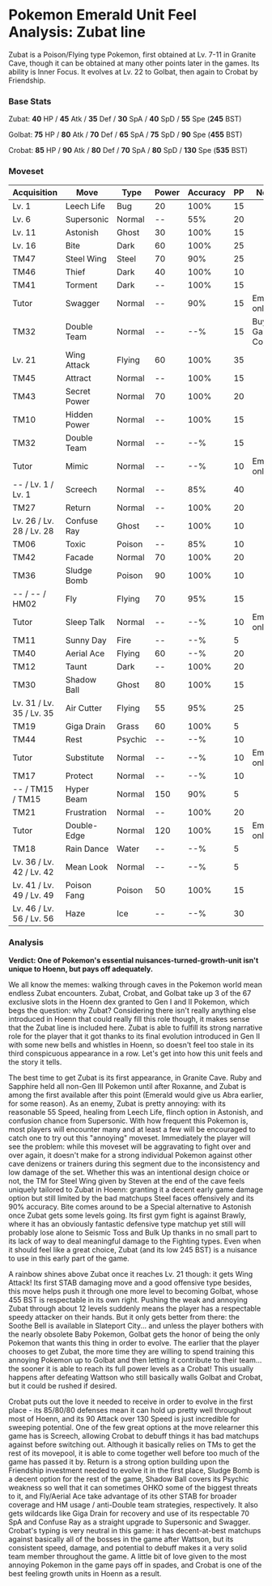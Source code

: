 # Pokemon Emerald Unit Feel Analysis: Zubat line

Zubat is a Poison/Flying type Pokemon, first obtained at Lv. 7-11 in Granite Cave, though it can be obtained at many other points later in the games. Its ability is Inner Focus. It evolves at Lv. 22 to Golbat, then again to Crobat by Friendship.

### Base Stats

Zubat: **40** HP / **45** Atk / **35** Def / **30** SpA / **40** SpD / **55** Spe (**245** BST)

Golbat: **75** HP / **80** Atk / **70** Def / **65** SpA / **75** SpD / **90** Spe (**455** BST)

Crobat: **85** HP / **90** Atk / **80** Def / **70** SpA / **80** SpD / **130** Spe (**535** BST)

### Moveset

| Acquisition              | Move         | Type    | Power | Accuracy | PP | Notes              |
|--------------------------|--------------|---------|-------|----------|----|--------------------|
| Lv. 1                    | Leech Life   | Bug     | 20    | 100%     | 15 |                    |
| Lv. 6                    | Supersonic   | Normal  | --    | 55%      | 20 |                    |
| Lv. 11                   | Astonish     | Ghost   | 30    | 100%     | 15 |                    |
| Lv. 16                   | Bite         | Dark    | 60    | 100%     | 25 |                    |
| TM47                     | Steel Wing   | Steel   | 70    | 90%      | 25 |                    |
| TM46                     | Thief        | Dark    | 40    | 100%     | 10 |                    |
| TM41                     | Torment      | Dark    | --    | 100%     | 15 |                    |
| Tutor                    | Swagger      | Normal  | --    | 90%      | 15 | Emerald only       |
| TM32                     | Double Team  | Normal  | --    | --%      | 15 | Buy at Game Corner |
| Lv. 21                   | Wing Attack  | Flying  | 60    | 100%     | 35 |                    |
| TM45                     | Attract      | Normal  | --    | 100%     | 15 |                    |
| TM43                     | Secret Power | Normal  | 70    | 100%     | 20 |                    |
| TM10                     | Hidden Power | Normal  | --    | 100%     | 15 |                    |
| TM32                     | Double Team  | Normal  | --    | --%      | 15 |                    |
| Tutor                    | Mimic        | Normal  | --    | --%      | 10 | Emerald only       |
| -- / Lv. 1 / Lv. 1       | Screech      | Normal  | --    | 85%      | 40 |                    |
| TM27                     | Return       | Normal  | --    | 100%     | 20 |                    |
| Lv. 26 / Lv. 28 / Lv. 28 | Confuse Ray  | Ghost   | --    | 100%     | 10 |                    |
| TM06                     | Toxic        | Poison  | --    | 85%      | 10 |                    |
| TM42                     | Facade       | Normal  | 70    | 100%     | 20 |                    |
| TM36                     | Sludge Bomb  | Poison  | 90    | 100%     | 10 |                    |
| -- / -- / HM02           | Fly          | Flying  | 70    | 95%      | 15 |                    |
| Tutor                    | Sleep Talk   | Normal  | --    | --%      | 10 | Emerald only       |
| TM11                     | Sunny Day    | Fire    | --    | --%      | 5  |                    |
| TM40                     | Aerial Ace   | Flying  | 60    | --%      | 20 |                    |
| TM12                     | Taunt        | Dark    | --    | 100%     | 20 |                    |
| TM30                     | Shadow Ball  | Ghost   | 80    | 100%     | 15 |                    |
| Lv. 31 / Lv. 35 / Lv. 35 | Air Cutter   | Flying  | 55    | 95%      | 25 |                    |
| TM19                     | Giga Drain   | Grass   | 60    | 100%     | 5  |                    |
| TM44                     | Rest         | Psychic | --    | --%      | 10 |                    |
| Tutor                    | Substitute   | Normal  | --    | --%      | 10 | Emerald only       |
| TM17                     | Protect      | Normal  | --    | --%      | 10 |                    |
| -- / TM15 / TM15         | Hyper Beam   | Normal  | 150   | 90%      | 5  |                    |
| TM21                     | Frustration  | Normal  | --    | 100%     | 20 |                    |
| Tutor                    | Double-Edge  | Normal  | 120   | 100%     | 15 | Emerald only       |
| TM18                     | Rain Dance   | Water   | --    | --%      | 5  |                    |
| Lv. 36 / Lv. 42 / Lv. 42 | Mean Look    | Normal  | --    | --%      | 5  |                    |
| Lv. 41 / Lv. 49 / Lv. 49 | Poison Fang  | Poison  | 50    | 100%     | 15 |                    |
| Lv. 46 / Lv. 56 / Lv. 56 | Haze         | Ice     | --    | --%      | 30 |                    |

### Analysis

**Verdict: One of Pokemon's essential nuisances-turned-growth-unit isn't unique to Hoenn, but pays off adequately.**

We all know the memes: walking through caves in the Pokemon world mean endless Zubat encounters. Zubat, Crobat, and Golbat take up 3 of the 67 exclusive slots in the Hoenn dex granted to Gen I and II Pokemon, which begs the question: why Zubat? Considering there isn't really anything else introduced in Hoenn that could really fill this role though, it makes sense that the Zubat line is included here. Zubat is able to fulfill its strong narrative role for the player that it got thanks to its final evolution introduced in Gen II with some new bells and whistles in Hoenn, so doesn't feel too stale in its third conspicuous appearance in a row. Let's get into how this unit feels and the story it tells.

The best time to get Zubat is its first appearance, in Granite Cave. Ruby and Sapphire held all non-Gen III Pokemon until after Roxanne, and Zubat is among the first available after this point (Emerald would give us Abra earlier, for some reason). As an enemy, Zubat is pretty annoying: with its reasonable 55 Speed, healing from Leech Life, flinch option in Astonish, and confusion chance from Supersonic. With how frequent this Pokemon is, most players will encounter many and at least a few will be encouraged to catch one to try out this "annoying" moveset. Immediately the player will see the problem: while this moveset will be aggravating to fight over and over again, it doesn't make for a strong individual Pokemon against other cave denizens or trainers during this segment due to the inconsistency and low damage of the set. Whether this was an intentional design choice or not, the TM for Steel Wing given by Steven at the end of the cave feels uniquely tailored to Zubat in Hoenn: granting it a decent early game damage option but still limited by the bad matchups Steel faces offensively and its 90% accuracy. Bite comes around to be a Special alternative to Astonish once Zubat gets some levels going. Its first gym fight is against Brawly, where it has an obviously fantastic defensive type matchup yet still will probably lose alone to Seismic Toss and Bulk Up thanks in no small part to its lack of way to deal meaningful damage to the Fighting types. Even when it should feel like a great choice, Zubat (and its low 245 BST) is a nuisance to use in this early part of the game.

A rainbow shines above Zubat once it reaches Lv. 21 though: it gets Wing Attack! Its first STAB damaging move and a good offensive type besides, this move helps push it through one more level to becoming Golbat, whose 455 BST is respectable in its own right. Pushing the weak and annoying Zubat through about 12 levels suddenly means the player has a respectable speedy attacker on their hands. But it only gets better from there: the Soothe Bell is available in Slateport City... and unless the player bothers with the nearly obsolete Baby Pokemon, Golbat gets the honor of being the only Pokemon that wants this thing in order to evolve. The earlier that the player chooses to get Zubat, the more time they are willing to spend training this annoying Pokemon up to Golbat and then letting it contribute to their team... the sooner it is able to reach its full power levels as a Crobat! This usually happens after defeating Wattson who still basically walls Golbat and Crobat, but it could be rushed if desired.

Crobat puts out the love it needed to receive in order to evolve in the first place - its 85/80/80 defenses mean it can hold up pretty well throughout most of Hoenn, and its 90 Attack over 130 Speed is just incredible for sweeping potential. One of the few great options at the move relearner this game has is Screech, allowing Crobat to debuff things it has bad matchups against before switching out. Although it basically relies on TMs to get the rest of its movepool, it is able to come together well before too much of the game has passed it by. Return is a strong option building upon the Friendship investment needed to evolve it in the first place, Sludge Bomb is a decent option for the rest of the game, Shadow Ball covers its Psychic weakness so well that it can sometimes OHKO some of the biggest threats to it, and Fly/Aerial Ace take advantage of its other STAB for broader coverage and HM usage / anti-Double team strategies, respectively. It also gets wildcards like Giga Drain for recovery and use of its respectable 70 SpA and Confuse Ray as a straight upgrade to Supersonic and Swagger. Crobat's typing is very neutral in this game: it has decent-at-best matchups against basically all of the bosses in the game after Wattson, but its consistent speed, damage, and potential to debuff makes it a very solid team member throughout the game. A little bit of love given to the most annoying Pokemon in the game pays off in spades, and Crobat is one of the best feeling growth units in Hoenn as a result.


